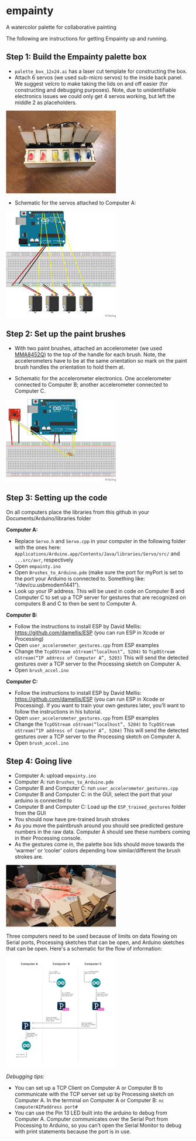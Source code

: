# empainty
A watercolor palette for collaborative painting

The following are instructions for getting Empainty up and running. 


## Step 1: Build the Empainty palette box


* `palette_box_12x24.ai` has a laser cut template for constructing the box. 
* Attach 6 servos (we used sub-micro servos) to the inside back panel. We suggest velcro to make taking the lids on and off easier (for constructing and debugging purposes). Note, due to unidentifiable electronics issues we could only get 4 servos working, but left the middle 2 as placeholders.

<img src="https://github.com/AGagliano/empainty/blob/master/box_dimensions/palette_box_12x24.JPG" width=300>


* Schematic for the servos attached to Computer A:

<img src="https://github.com/AGagliano/empainty/blob/master/schematics/servos.png" width=300>


## Step 2: Set up the paint brushes


* With two paint brushes, attached an accelerometer (we used [MMA8452Q](https://www.sparkfun.com/products/12756)) to the top of the handle for each brush. Note, the accelerometers have to be at the same orientation so mark on the paint brush handles the orientation to hold them at. 


* Schematic for the accelerometer electronics. One accelerometer connected to Computer B; another accelerometer connected to Computer C.

<img src="https://github.com/AGagliano/empainty/blob/master/schematics/brush_accelerometer.png" width=300>


## Step 3: Setting up the code


On all computers place the libraries from this github in your Documents/Arduino/libraries folder


**Computer A:**
* Replace `Servo.h` and `Servo.cpp` in your computer in the following folder with the ones here: `Applications/Arduino.app/Contents/Java/libraries/Servo/src/` and `...src/avr`, respectively
* Open `empainty.ino`
* Open `Brushes_to_Arduino.pde` (make sure the port for myPort is set to the port your Arduino is connected to. Something like: "/dev/cu.usbmodem1441").
* Look up your IP address. This will be used in code on Computer B and Computer C to set up a TCP server for gestures that are recognized on computers B and C to then be sent to Computer A. 


**Computer B:** 
* Follow the instructions to install ESP by David Mellis: https://github.com/damellis/ESP (you can run ESP in Xcode or Processing)
* Open `user_accelerometer_gestures.cpp` from ESP examples
* Change the `TcpOStream oStream(“localhost”, 5204)` to `TcpOStream oStream(“IP address of Computer A”, 5203)`
This will send the detected gestures over a TCP server to the Processing sketch on Computer A.
* Open `brush_accel.ino`


**Computer C:** 
* Follow the instructions to install ESP by David Mellis: https://github.com/damellis/ESP (you can run ESP in Xcode or Processing). If you want to train your own gestures later, you’ll want to follow the instructions in his tutorial.
* Open `user_accelerometer_gestures.cpp` from ESP examples
* Change the 
`TcpOStream oStream(“localhost”, 5204)` 
to 
`TcpOStream oStream(“IP address of Computer A”, 5204)`
This will send the detected gestures over a TCP server to the Processing sketch on Computer A.
* Open `brush_accel.ino`


## Step 4: Going live


* Computer A: upload `empainty.ino`
* Computer A: run `Brushes_to_Arduino.pde`
* Computer B and Computer C: run `user_accelerometer_gestures.cpp`
* Computer B and Computer C: in the GUI, select the port that your arduino is connected to
* Computer B and Computer C: Load up the `ESP_trained_gestures` folder from the GUI
* You should now have pre-trained brush strokes
* As you move the paintbrush around you should see predicted gesture numbers in the raw data. Computer A should see these numbers coming in their Processing console. 
* As the gestures come in, the palette box lids should move towards the ‘warmer’ or ‘cooler’ colors depending how similar/different the brush strokes are. 

<img src="https://github.com/AGagliano/empainty/blob/master/box_dimensions/IMG_0156.PNG" width=300>


Three computers need to be used because of limits on data flowing on Serial ports, Processing sketches that can be open, and Arduino sketches that can be open. Here's a schematic for the flow of information:

<img src="https://github.com/AGagliano/empainty/blob/master/communication_flow/communication.png" width=300>


*Debugging tips:* 
* You can set up a TCP Client on Computer A or Computer B to communicate with the TCP server set up by Processing sketch on Computer A. In the terminal on Computer A or Computer B: 
```nc ComputerAIPaddress port#```
* You can use the Pin 13 LED built into the arduino to debug from Computer A. Computer communicates over the Serial Port from Processing to Arduino, so you can’t open the Serial Monitor to debug with print statements because the port is in use. 

